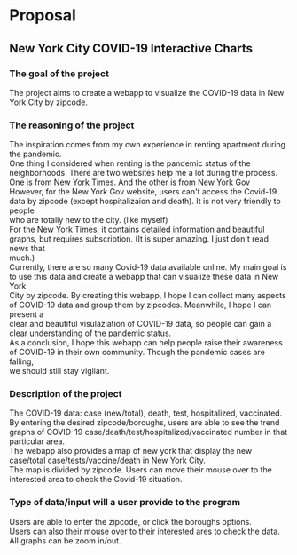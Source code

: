 # Proposal 
## New York City COVID-19 Interactive Charts

### The goal of the project 
The project aims to create a webapp to visualize the COVID-19 data in New York City by zipcode. 

### The reasoning of the project
The inspiration comes from my own experience in renting apartment during the pandemic. 
<br> One thing I considered when renting is the pandemic status of the neighborhoods. There are two websites help me a lot during the process. 
<br> One is from [New York Times](https://www.nytimes.com/interactive/2020/us/coronavirus-us-cases.html). And the other is from [New York Gov](https://www1.nyc.gov/site/doh/covid/covid-19-data.page#7day) 
<br> However, for the New York Gov website, users can't access the Covid-19 data by zipcode (except hospitalizaion and death). It is not very friendly to people <br> who are totally new to the city. (like myself) 
<br> For the New York Times, it contains detailed information and beautiful graphs, but requires subscription. (It is super amazing. I just don't read news that <br> much.)
<br> Currently, there are so many Covid-19 data available online. My main goal is to use this data and create a webapp that can visualize these data in New York <br> City by zipcode. By creating this webapp, I hope I can collect many aspects of COVID-19 data and group them by zipcodes. Meanwhile, I hope I can present a <br> clear and beautiful visulaziation of COVID-19 data, so people can gain a clear understanding of the pandemic status.
<br> As a conclusion, I hope this webapp can help people raise their awareness of COVID-19 in their own community. Though the pandemic cases are falling, 
<br> we should still stay vigilant. 

### Description of the project
The COVID-19 data: case (new/total), death, test, hospitalized, vaccinated.
<br> By entering the desired zipcode/boroughs, users are able to see the trend graphs of COVID-19 case/death/test/hospitalized/vaccinated number in that 
<br> particular area.
<br> The webapp also provides a map of new york that display the new case/total case/tests/vaccine/death in New York City. 
<br> The map is divided by zipcode. Users can move their mouse over to the interested area to check the Covid-19 situation.

### Type of data/input will a user provide to the program
Users are able to enter the zipcode, or click the boroughs options. 
<br> Users can also their mouse over to their interested ares to check the data.
<br> All graphs can be zoom in/out. 

